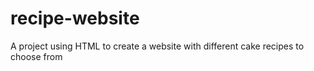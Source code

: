 # recipe-website
A project using HTML to create a website with different cake recipes to choose from 
